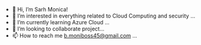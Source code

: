 - 👋 Hi, I’m Sarh Monica!
- 👀 I’m interested in everything related to Cloud Computing and security  ...
- 🌱 I’m currently learning Azure Cloud ...
- 💞️ I’m looking to collaborate project...
- 📫 How to reach me b.moniboss45@gmail.com ...

<!---
moni-sarah/moni-sarah is a ✨ special ✨ repository because its `README.md` (this file) appears on your GitHub profile.
You can click the Preview link to take a look at your changes.
--->
